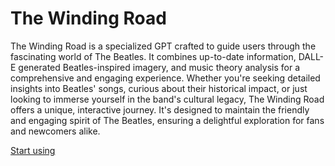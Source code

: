 # The Winding Road

The Winding Road is a specialized GPT crafted to guide users through the fascinating world of The Beatles. It combines up-to-date information, DALL-E generated Beatles-inspired imagery, and music theory analysis for a comprehensive and engaging experience. Whether you're seeking detailed insights into Beatles' songs, curious about their historical impact, or just looking to immerse yourself in the band's cultural legacy, The Winding Road offers a unique, interactive journey. It's designed to maintain the friendly and engaging spirit of The Beatles, ensuring a delightful exploration for fans and newcomers alike.

[Start using](https://chat.openai.com/g/g-OJwrKISbN-the-winding-road)